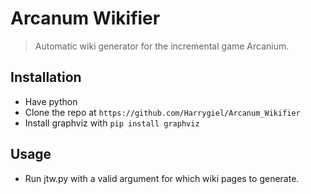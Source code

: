 # Arcanum Wikifier

> Automatic wiki generator for the incremental game Arcanium.

## Installation

- Have python
- Clone the repo at `https://github.com/Harrygiel/Arcanum_Wikifier`
- Install graphviz with `pip install graphviz`

## Usage

- Run jtw.py with a valid argument for which wiki pages to generate.
